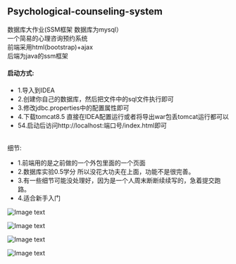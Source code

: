 ## Psychological-counseling-system
数据库大作业(SSM框架 数据库为mysql）<br>
一个简易的心理咨询预约系统<br>
前端采用html(bootstrap)+ajax<br>
后端为java的ssm框架<br>

#### 启动方式:
- 1.导入到IDEA
- 2.创建你自己的数据库，然后把文件中的sql文件执行即可
- 3.修改jdbc.properties中的配置属性即可
- 4.下载tomcat8.5 直接在IDEA配置运行或者将导出war包丢tomcat运行都可以
- 54.启动后访问http://localhost:端口号/index.html即可

<br>细节:
- 1.前端用的是之前做的一个外包里面的一个页面
- 2.数据库实验0.5学分 所以没花大功夫在上面，功能不是很完善。
- 3.有一些细节可能没处理好，因为是一个人周末断断续续写的，急着提交跑路。
- 4.适合新手入门

![Image text](http://www.jsphlim.cn/docs/1.png)

![Image text](http://www.jsphlim.cn/docs/2.png)

![Image text](http://www.jsphlim.cn/docs/4.png)

![Image text](http://www.jsphlim.cn/docs/3.png)


